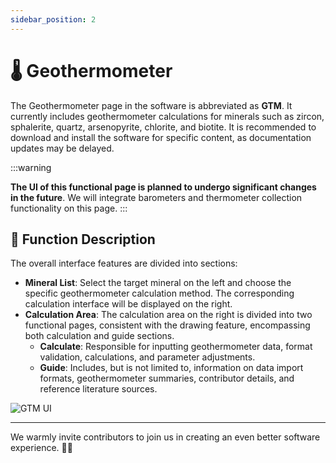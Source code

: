 ```yaml
---
sidebar_position: 2
---
```


# 🌡️ Geothermometer

The Geothermometer page in the software is abbreviated as **GTM**. It currently includes geothermometer calculations for minerals such as zircon, sphalerite, quartz, arsenopyrite, chlorite, and biotite. It is recommended to download and install the software for specific content, as documentation updates may be delayed.

:::warning

**The UI of this functional page is planned to undergo significant changes in the future**. We will integrate barometers and thermometer collection functionality on this page.
:::

## 🌟 Function Description

The overall interface features are divided into sections:

* **Mineral List**: Select the target mineral on the left and choose the specific geothermometer calculation method. The corresponding calculation interface will be displayed on the right.
* **Calculation Area**: The calculation area on the right is divided into two functional pages, consistent with the drawing feature, encompassing both calculation and guide sections.
  * **Calculate**: Responsible for inputting geothermometer data, format validation, calculations, and parameter adjustments.
  * **Guide**: Includes, but is not limited to, information on data import formats, geothermometer summaries, contributor details, and reference literature sources.

![GTM UI](https://geo-1303234197.cos.ap-hongkong.myqcloud.com/GTM_UI.png)

-----

We warmly invite contributors to join us in creating an even better software experience. 🤝😊